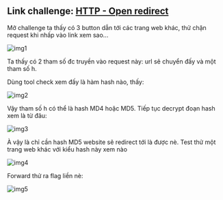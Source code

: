 ## Link challenge: [HTTP - Open redirect](https://www.root-me.org/en/Challenges/Web-Server/HTTP-Open-redirect)

Mở challenge ta thấy có 3 button dẫn tới các trang web khác, thử chặn request khi nhấp vào link xem sao...

![img1](https://i.imgur.com/YiuapOU.png)

Ta thấy có 2 tham số đc truyền vào request này: url sẽ chuyển đấy và một tham số h.

Dùng tool check xem đấy là hàm hash nào, thấy:

![img2](https://i.imgur.com/RoQ28CN.png)

Vậy tham số h có thể là hash MD4 hoặc MD5. Tiếp tục decrypt đoạn hash xem là từ đâu:

![img3](https://i.imgur.com/odggpQv.png)

À vậy là chỉ cần hash MD5 website sẽ redirect tới là được nè. Test thử một trang web khác với kiểu hash này xem nào

![img4](https://i.imgur.com/xMBYPS4.png)

Forward thử ra flag liền nè:

![img5](https://i.imgur.com/3ETf785.png)








